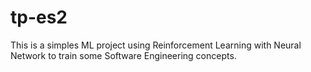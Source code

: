 # tp-es2
This is a simples ML project using Reinforcement Learning with Neural Network to train some Software Engineering concepts. 
